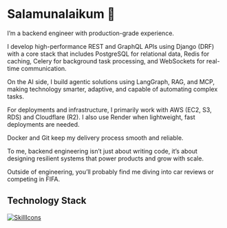 # Salamunalaikum 👋

I’m a backend engineer with production-grade experience.

I develop high-performance REST and GraphQL APIs using Django (DRF) with a core stack that includes PostgreSQL for relational data, Redis for caching, Celery for background task processing, and WebSockets for real-time communication.

On the AI side, I build agentic solutions using LangGraph, RAG, and MCP, making technology smarter, adaptive, and capable of automating complex tasks.

For deployments and infrastructure, I primarily work with AWS (EC2, S3, RDS) and Cloudflare (R2). I also use Render when lightweight, fast deployments are needed. 

Docker and Git keep my delivery process smooth and reliable.

To me, backend engineering isn’t just about writing code, it’s about designing resilient systems that power products and grow with scale.

Outside of engineering, you’ll probably find me diving into car reviews or competing in FIFA.

## Technology Stack
[![SkillIcons](https://skillicons.dev/icons?i=python,django,nodejs,postgres,aws,docker,git)](https://skillicons.dev)
